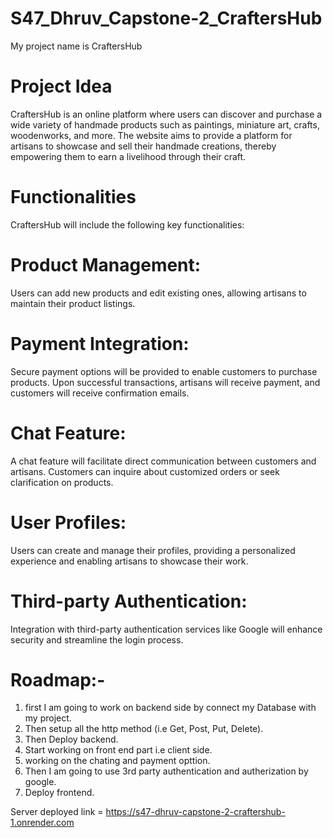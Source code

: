 # S47_Dhruv_Capstone-2_CraftersHub
My project name is CraftersHub
# Project Idea
CraftersHub is an online platform where users can discover and purchase a wide variety of handmade products such as paintings, miniature art, crafts, woodenworks, and more. The website aims to provide a platform for artisans to showcase and sell their handmade creations, thereby empowering them to earn a livelihood through their craft.

# Functionalities
CraftersHub will include the following key functionalities:
# Product Management: 
Users can add new products and edit existing ones, allowing artisans to maintain their product listings.
# Payment Integration: 
Secure payment options will be provided to enable customers to purchase products. Upon successful transactions, artisans will receive payment, and customers will receive confirmation emails.
# Chat Feature:
A chat feature will facilitate direct communication between customers and artisans. Customers can inquire about customized orders or seek clarification on products.
# User Profiles: 
Users can create and manage their profiles, providing a personalized experience and enabling artisans to showcase their work.
# Third-party Authentication: 
Integration with third-party authentication services like Google will enhance security and streamline the login process.

# Roadmap:-
1. first I am going to work on backend side by connect my Database with my project.
2. Then setup all the http method (i.e Get, Post, Put, Delete).
3. Then Deploy backend.
4. Start working on front end part i.e client side.
5. working on the chating and payment opttion.
5. Then I am going to use 3rd party authentication and autherization by google.
6. Deploy frontend.



Server deployed link = https://s47-dhruv-capstone-2-craftershub-1.onrender.com